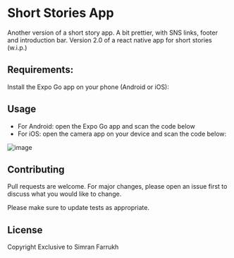 # Short Stories App

Another version of a short story app. A bit prettier, with SNS links, footer and introduction bar. Version 2.0 of a react native app for short stories (w.i.p.)

## Requirements:
Install the Expo Go app on your phone (Android or iOS):

## Usage

- For Android: open the Expo Go app and scan the code below 
- For iOS: open the camera app on your device and scan the code below:

![image](https://user-images.githubusercontent.com/84728384/152397947-d0f070f4-cc20-4267-a014-551909e3bb48.png)

## Contributing
Pull requests are welcome. For major changes, please open an issue first to discuss what you would like to change.

Please make sure to update tests as appropriate.

## License
Copyright Exclusive to Simran Farrukh
